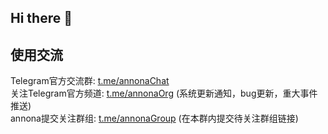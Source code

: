 ## Hi there 👋

## 使用交流

Telegram官方交流群: [t.me/annonaChat](https://t.me/annonaChat)  
关注Telegram官方频道: [t.me/annonaOrg](https://t.me/annonaOrg) (系统更新通知，bug更新，重大事件推送)  
annona提交关注群组: [t.me/annonaGroup](https://t.me/annonaGroup) (在本群内提交待关注群组链接)  


<!--

**Here are some ideas to get you started:**

🙋‍♀️ A short introduction - what is your organization all about?
🌈 Contribution guidelines - how can the community get involved?
👩‍💻 Useful resources - where can the community find your docs? Is there anything else the community should know?
🍿 Fun facts - what does your team eat for breakfast?
🧙 Remember, you can do mighty things with the power of [Markdown](https://docs.github.com/github/writing-on-github/getting-started-with-writing-and-formatting-on-github/basic-writing-and-formatting-syntax)
-->
